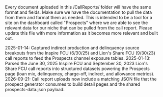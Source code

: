 Every document uploaded in this /CallReports/ folder will have the same format and fields. Make sure we have the documentation to pull the data from them and format them as needed. This is intended to be a tool for a site on the dashboard called "Prospects" where we are able to see the relevant data for our niche that can be pulled from the call report. Please update this file with more information as it becomes more relevant and built out.

2025-01-14: Captured indirect production and delinquency source breakouts from the Inspire FCU (6/30/25) and Lion's Share FCU (9/30/23) call reports to feed the Prospects channel exposure tables.
2025-01-13: Parsed the June 30, 2025 Inspire FCU and September 30, 2023 Lion's Share FCU call reports into structured datasets powering the Prospects page (loan mix, delinquency, charge-off, indirect, and allowance metrics).
2026-09-21: Call report uploads now include a matching JSON file that the prospect generator consumes to build detail pages and the shared prospects-data.json payload.
